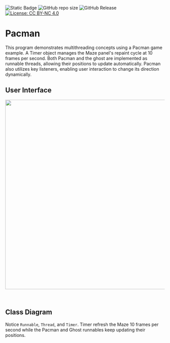 ![Static Badge](https://img.shields.io/badge/author-javiergs-orange)
![GitHub repo size](https://img.shields.io/github/repo-size/CSC3100/Pacman)
![GitHub Release](https://img.shields.io/github/v/release/CSC3100/Pacman)
[![License: CC BY-NC 4.0](https://img.shields.io/badge/License-CC%20BY--NC%204.0-lightgrey.svg)](https://creativecommons.org/licenses/by-nc/4.0/)

# Pacman
This program demonstrates multithreading concepts using a Pacman game example. A Timer object manages the Maze panel's repaint cycle at 10 frames per second. Both Pacman and the ghost are implemented as runnable threads, allowing their positions to update automatically. Pacman also utilizes key listeners, enabling user interaction to change its direction dynamically.
<br>

## User Interface

<p align="center">
<IMG SRC="https://github.com/CSC3100/Pacman/assets/3814755/95668dee-27bd-4226-b4e7-6a65fca38a77" WIDTH=600>
</p>
<br>

## Class Diagram
Notice <code>Runnable</code>, <code>Thread</code>, and <code>Timer</code>. Timer refresh the Maze 10 frames per second while the Pacman and Ghost runnables keep updating their positions.
